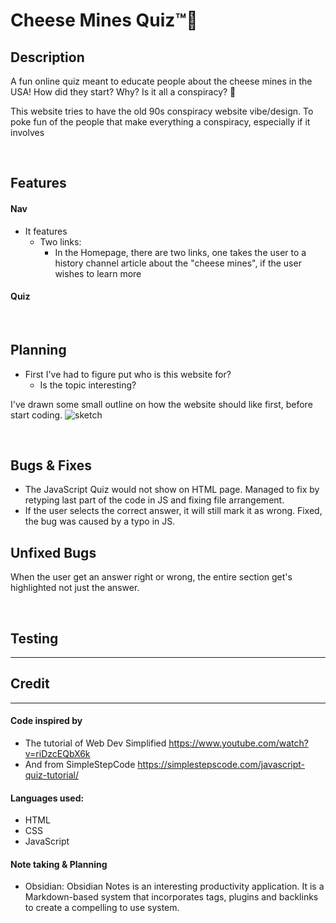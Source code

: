 # Cheese Mines Quiz™🧀

## Description

A fun online quiz meant to educate people about the cheese mines in the USA! How did they start? Why? Is it all a conspiracy? 👀

This website tries to have the old 90s conspiracy website vibe/design. To poke fun of the people that make everything a conspiracy, especially if it involves

<br>

## Features

#### Nav

- It features
  - Two links:
    - In the Homepage, there are two links, one takes the user to a history channel article about the "cheese mines", if the user wishes to learn more

#### Quiz


<br>

## Planning

- First I've had to figure put who is this website for?
  - Is the topic interesting?
    <br>

I've drawn some small outline on how the website should like first, before start coding.
![sketch](assets\media\1641208909142.jpg)

<br>

## Bugs & Fixes

- The JavaScript Quiz would not show on HTML page.
Managed to fix by retyping last part of the code in JS and fixing file arrangement.
- If the user selects the correct answer, it will still mark it as wrong.
Fixed, the bug was caused by a typo in JS.

## Unfixed Bugs
When the user get an answer right or wrong, the entire section get's highlighted not just the answer.
![]() 

<br>

## Testing

<hr>

## Credit

<hr>

#### Code inspired by

- The tutorial of Web Dev Simplified <https://www.youtube.com/watch?v=riDzcEQbX6k>
- And from SimpleStepCode <https://simplestepscode.com/javascript-quiz-tutorial/>

#### Languages used:

- HTML
- CSS
- JavaScript

#### Note taking & Planning

- Obsidian:
Obsidian Notes is an interesting productivity application. It is a Markdown-based system that incorporates tags, plugins and backlinks to create a compelling to use system.

